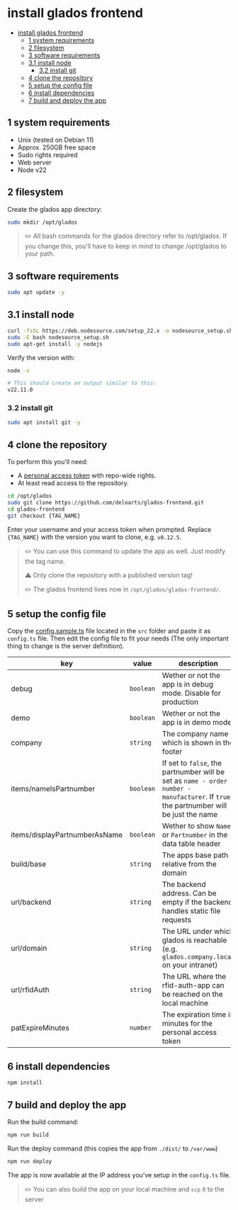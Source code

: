 # install glados frontend

- [install glados frontend](#install-glados-frontend)
  - [1 system requirements](#1-system-requirements)
  - [2 filesystem](#2-filesystem)
  - [3 software requirements](#3-software-requirements)
  - [3.1 install node](#31-install-node)
    - [3.2 install git](#32-install-git)
  - [4 clone the repository](#4-clone-the-repository)
  - [5 setup the config file](#5-setup-the-config-file)
  - [6 install dependencies](#6-install-dependencies)
  - [7 build and deploy the app](#7-build-and-deploy-the-app)

## 1 system requirements

- Unix (tested on Debian 11)
- Approx. 250GB free space
- Sudo rights required
- Web server
- Node v22

## 2 filesystem

Create the glados app directory:

```bash
sudo mkdir /opt/glados
```

> ✏️ All bash commands for the glados directory refer to /opt/glados. If you change this, you'll have to keep in mind to change /opt/glados to your path.

## 3 software requirements

```bash
sudo apt update -y
```

## 3.1 install node

```bash
curl -fsSL https://deb.nodesource.com/setup_22.x -o nodesource_setup.sh
sudo -E bash nodesource_setup.sh
sudo apt-get install -y nodejs
```

Verify the version with:

```bash
node -v

# This should create an output similar to this:
v22.11.0
```

### 3.2 install git

```bash
sudo apt install git -y
```

## 4 clone the repository

To perform this you'll need:

- A [personal access token](https://docs.github.com/en/authentication/keeping-your-account-and-data-secure/creating-a-personal-access-token) with repo-wide rights.
- At least read access to the repository.

```bash
cd /opt/glados
sudo git clone https://github.com/deloarts/glados-frontend.git
cd glados-frontend
git checkout {TAG_NAME}
```

Enter your username and your access token when prompted. Replace `{TAG_NAME}` with the version you want to clone, e.g. `v0.12.5`.

> ✏️ You can use this command to update the app as well. Just modify the tag name.
>
> ⚠️ Only clone the repository with a published version tag!
>
> ✏️ The glados frontend lives now in `/opt/glados/glados-frontend/`.

## 5 setup the config file

Copy the [config.sample.ts](/src/config.sample.ts) file located in the `src` folder and paste it as `config.ts` file. Then edit the config file to fit your needs (The only important thing to change is the server definition).

key | value | description
--- | --- | ---
debug | `boolean` | Wether or not the app is in debug mode. Disable for production
demo | `boolean` | Wether or not the app is in demo mode
company | `string` | The company name which is shown in the footer
items/nameIsPartnumber | `boolean` | If set to `false`, the partnumber will be set as `name - order number - manufacturer`. If `true` the partnumber will be just the name
items/displayPartnumberAsName | `boolean` | Wether to show `Name` or `Partnumber` in the data table header
build/base | `string` | The apps base path relative from the domain
url/backend | `string` | The backend address. Can be empty if the backend handles static file requests
url/domain | `string` | The URL under which glados is reachable (e.g. `glados.company.local` on your intranet)
url/rfidAuth | `string` | The URL where the rfid-auth-app can be reached on the local machine
patExpireMinutes | `number` | The expiration time in minutes for the personal access token

## 6 install dependencies

```bash
npm install
```

## 7 build and deploy the app

Run the build command:

```bash
npm run build
```

Run the deploy command (this copies the app from `./dist/` to `/var/www`)

```bash
npm run deploy
```

The app is now available at the IP address you've setup in the `config.ts` file.

> ✏️ You can also build the app on your local machine and `scp` it to the server
